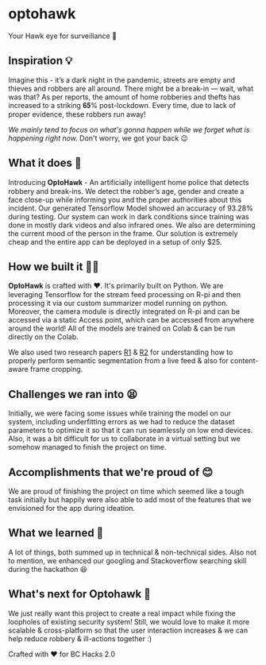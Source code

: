 # optohawk
Your Hawk eye for surveillance  🦅
 
## Inspiration 💡
Imagine this - it’s a dark night in the pandemic, streets are empty and thieves and robbers are all around. There might be a break-in — wait, what was that? As per reports, the amount of home robberies and thefts has increased to a striking 𝟔𝟓% post-lockdown. Every time, due to lack of proper evidence, these robbers run away!

*We mainly tend to focus on what's gonna happen while we forget what is happening right now.* Don't worry, we got your back 😉

## What it does 🤔
Introducing 𝐎𝐩𝐭𝐨𝐇𝐚𝐰𝐤 - An artificially intelligent home police that detects robbery and break-ins. We detect the robber’s age, gender and create a face close-up while informing you and the proper authorities about this incident. Our generated Tensorflow Model showed an accuracy of 93.28% during testing. Our system can work in dark conditions since training was done in mostly dark videos and also infrared ones. We also are determining the current mood of the person in the frame. Our solution is extremely cheap and the entire app can be deployed in a setup of only $25.

## How we built it 👨‍🔧
𝐎𝐩𝐭𝐨𝐇𝐚𝐰𝐤 is crafted with ❤️. It's primarily built on Python. We are leveraging Tensorflow for the stream feed processing on R-pi and then processing it via our custom summarizer model running on python. Moreover, the camera module is directly integrated on R-pi and can be accessed via a static Access point, which can be accessed from anywhere around the world! All of the models are trained on Colab & can be run directly on the Colab. 

We also used two research papers [R1](https://patents.google.com/patent/US20190379873A1/en?q=background+segmentation&oq=background+segmentation) & [R2](https://patents.google.com/patent/US9215467B2/en?q=background+segmentation+video&oq=background+segmentation+video) for understanding how to properly perform semantic segmentation from a live feed & also for content-aware frame cropping.

## Challenges we ran into 😫
Initially, we were facing some issues while training the model on our system, including underfitting errors as we had to reduce the dataset parameters to optimize it so that it can run seamlessly on low end devices. Also, it was a bit difficult for us to collaborate in a virtual setting but we somehow managed to finish the project on time.

## Accomplishments that we're proud of 😊
We are proud of finishing the project on time which seemed like a tough task initially but happily were also able to add most of the features that we envisioned for the app during ideation.

## What we learned 😬
A lot of things, both summed up in technical & non-technical sides. Also not to mention, we enhanced our googling and Stackoverflow searching skill during the hackathon 😆

## What's next for Optohawk 🚀
We just really want this project to create a real impact while fixing the loopholes of existing security system! Still, we would love to make it more scalable & cross-platform so that the user interaction increases & we can help reduce robbery & ill-actions together :)

Crafted with ❤️ for BC Hacks 2.0 
